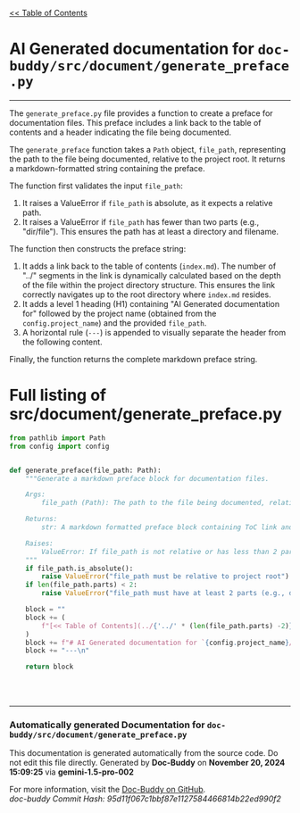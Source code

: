 [<< Table of Contents](../../index.md)

# AI Generated documentation for `doc-buddy/src/document/generate_preface.py`
---
The `generate_preface.py` file provides a function to create a preface for documentation files. This preface includes a link back to the table of contents and a header indicating the file being documented.

The `generate_preface` function takes a `Path` object, `file_path`, representing the path to the file being documented, relative to the project root.  It returns a markdown-formatted string containing the preface.

The function first validates the input `file_path`:
1. It raises a ValueError if `file_path` is absolute, as it expects a relative path.
2. It raises a ValueError if `file_path` has fewer than two parts (e.g., "dir/file"). This ensures the path has at least a directory and filename.

The function then constructs the preface string:
1. It adds a link back to the table of contents (`index.md`). The number of "../" segments in the link is dynamically calculated based on the depth of the file within the project directory structure. This ensures the link correctly navigates up to the root directory where `index.md` resides.
2. It adds a level 1 heading (H1) containing "AI Generated documentation for" followed by the project name (obtained from the `config.project_name`) and the provided `file_path`.
3. A horizontal rule (`---`) is appended to visually separate the header from the following content.

Finally, the function returns the complete markdown preface string.

# Full listing of src/document/generate_preface.py
```python
from pathlib import Path
from config import config


def generate_preface(file_path: Path):
    """Generate a markdown preface block for documentation files.

    Args:
        file_path (Path): The path to the file being documented, relative to project root

    Returns:
        str: A markdown formatted preface block containing ToC link and file header

    Raises:
        ValueError: If file_path is not relative or has less than 2 parts
    """
    if file_path.is_absolute():
        raise ValueError("file_path must be relative to project root")
    if len(file_path.parts) < 2:
        raise ValueError("file_path must have at least 2 parts (e.g., dir/file)")

    block = ""
    block += (
        f"[<< Table of Contents](../{'../' * (len(file_path.parts) -2)}index.md)\n\n"
    )
    block += f"# AI Generated documentation for `{config.project_name}/{file_path}`\n"
    block += "---\n"

    return block

```
<br>
<br>


---
### Automatically generated Documentation for `doc-buddy/src/document/generate_preface.py`
This documentation is generated automatically from the source code. Do not edit this file directly.
Generated by **Doc-Buddy** on **November 20, 2024 15:09:25** via **gemini-1.5-pro-002**

For more information, visit the [Doc-Buddy on GitHub](https://github.com/scott-r-lindsey/doc-buddy).  
*doc-buddy Commit Hash: 95d11f067c1bbf87e1127584466814b22ed990f2*

